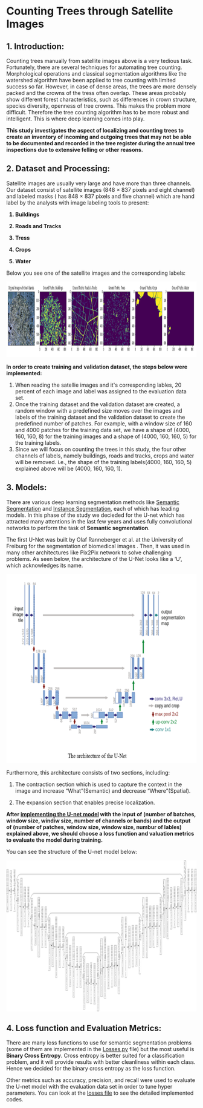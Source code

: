 # Counting Trees through Satellite Images

## 1. Introduction:

Counting trees manually from satellite images above is a very tedious task. Fortunately, there are several techniques for automating tree counting. Morphological operations and classical segmentation algorithms like the watershed algorithm have been applied to tree counting with limited success so far. However, in case of dense areas, the trees are more densely packed and the crowns of the tress often overlap. These areas probably show different forest characteristics, such as differences in crown structure, species diversity, openness of tree crowns. This makes the problem more difficult. Therefore the tree counting algorithm has to be more robust and intelligent. This is where deep learning comes into play.

**This study investigates the aspect of <b> localizing and counting trees </b> to create an inventory of incoming and outgoing trees that may not be able to be documented and recorded in the tree register during the annual tree inspections due to extensive felling or other reasons.**



## 2. Dataset and Processing:

Satellite images are usually very large and have more than three channels. Our dataset  consist of satellite images (848 × 837 pixels and eight channel) and labeled masks ( has 848 × 837 pixels and five channel) which are hand label by the analysts with image labeling tools to present:

<b>
  
1. Buildings
  
2. Roads and Tracks

3. Tress

4. Crops

5. Water
</b>

Below you see one of the satellite images and the corresponding labels:


<p align="center">
  <img src='./imgs/2.png' alt="the satellite images and the corresponding labels" width="1000" height="200" >
 </p>


**In order to create training  and validation  dataset, the steps below were implemented:**

1. When reading the satellie images and it's corresponding lables,  20 percent of each image and label was assigned  to the evaluation data set.
2. Once the training dataset and the validation dataset are created, a random window with a predefined size moves over the images and labels of the training dataset and the validation dataset to create the predefined number of patches.  For example, with a window size of 160 and 4000 patches for the training data set, we have a shape of (4000, 160,  160, 8) for the training images and a shape of (4000, 160, 160, 5) for the training labels.
3. Since we will focus on counting the trees in this study, the four other channels of labels, namely buildings, roads and tracks, crops and water will be removed. i.e., the shape of the training labels(4000, 160, 160, 5) explained above will be (4000, 160, 160, 1).

## 3. Models:

There are various deep learning segmentation methods like [Semantic Segmentation](https://medium.com/analytics-vidhya/deep-learning-semantic-segmentation-networks-18148e2cf0fb) and [Instance Segmentation](https://medium.com/analytics-vidhya/deep-learning-instance-segmentation-networks-2aa71c920b5b), each of which has leading models.  In this phase of the study we decieded for the U-net which has attracted many attentions in the last few years and uses fully convolutional networks to perform the task of **Semantic segmentation**.

The first U-Net was built by Olaf Ranneberger et al. at the University of Freiburg for the segmentation of biomedical images . Then, it was used in many other architectures like Pix2Pix network to solve challenging problems.  As seen below, the architecture of the U-Net looks like a ‘U’, which acknowledges its name. 


<p align="center">
  <img src='./imgs/7.PNG' alt="Unet" width="700" height="500" >
 </p>


Furthermore, this architecture consists of two sections, including: 

1. The contraction section which is used to capture the context in the image and increase “What”(Semantic) and decrease “Where”(Spatial).

2. The expansion section that enables precise localization.

**After [implementing the U-net model](https://github.com/A2Amir/Counting-Trees-through-Satellite-Images/blob/main/unet_model.py) with the input of (number of batches, window size, windiw size, number of channels or bands) and the output of (number of patches, window size, window size, numbur of lables) explained above, we should choose a loss function and valuation metrics to evaluate the model during training.**

You can see the structure of the U-net model below:


<p align="center">
  <img src='./imgs/9.png' alt="Unet" width="1000" height="400" >
 </p>


## 4. Loss function and Evaluation Metrics:

 There are many loss functions to use for semantic segmentation problems (some of them are implemented in the [Losses.py](https://github.com/A2Amir/Counting-Trees-through-Satellite-Images/blob/main/losses.py) file) but the most useful is **Binary Cross Entropy**. Cross entropy is better suited for a classification problem, and it will provide results with better cleanliness within each class. Hence we decided for the binary cross entropy as the loss function.
 
 Other metrics such as accuracy, precision, and recall were used to evaluate the U-net model with the evaluation data set in order to tune hyper parameters. You can look at the [losses file](https://github.com/A2Amir/Counting-Trees-through-Satellite-Images/blob/main/losses.py) to see the detailed implemented codes.
 

